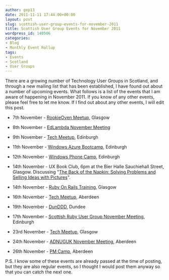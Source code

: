 ```yaml
---
author: gep13
date: 2011-11-11 17:44:00+00:00
layout: post
slug: scottish-user-group-events-for-november-2011
title: Scottish User Group Events for November 2011
wordpress_id: 140506
categories:
- Blog
- Monthly Event Rollup
tags:
- Events
- Scotland
- User Groups
---
```


There are a growing number of Technology User Groups in Scotland, and through a new mailing list that has been established, I have found out about a number of upcoming events. What follows is a list of the events that I am aware of happening in November 2011. If you know of any other events, please feel free to let me know. If I find out about any other events, I will edit this post.






  * 7th November - [RookieOven Meetup](http://rookieoven.com/meetup/), Glasgow


  * 8th November - [EdLambda November Meeting](http://www.edlambda.co.uk/coming-up/novembermeetup-08112011)


  * 9th November - [Tech Meetup](http://techmeetup.co.uk/), Edinburgh


  * 11th November - [Windows Azure Bootcamp](http://uktechdays.cloudapp.net/upcoming-events/windows-azure-bootcamp-(edinburgh).aspx), Edinburgh


  * 12th November - [Windows Phone Camp](http://uktechdays.cloudapp.net/upcoming-events/windows-phone-camp-(edinburgh).aspx), Edinburgh


  * 14th November - UX Book Club, 6pm at the Bier Halle Sauchiehall Street, Glasgow. Discussing "[The Back of the Napkin: Solving Problems and Selling Ideas with Pictures](http://www.google.com/url?sa=D&q=http://www.amazon.co.uk/Back-Napkin-Solving-Problems-Pictures/dp/1591843065/ref%3Ddp_ob_title_bk&usg=AFQjCNE7LadI00tXW9G210Orce2cMIFyNQ)".


  * 14th November - [Ruby On Rails Training](http://www.glasgowtechnet.com/events/39464772/?eventId=39464772&action=detail), Glasgow


  * 16th November - [Tech Meetup](http://techmeetup.co.uk/blog/2011/11/aberdeen_techmeetup_24/), Aberdeen


  * 19th November - [DunDDD](http://dundee.dddscotland.co.uk/), Dundee


  * 17th November - [Scottish Ruby User Group November Meeting](http://scotrug.org/2011/11/10/november-meeting.html), Edinburgh


  * 23rd November - [Tech Meetup](http://techmeetup.co.uk/), Glasgow


  * 24th November - [ADNUGUK November Meeting](http://adnuguk-nov2011.eventbrite.com), Aberdeen


  * 26th November - [PM Camp](http://pmcampaberdeen2011.eventbrite.co.uk/), Aberdeen


P.S. I know some of these events are already passed at the time of posting, but they are also regular events, so I thought I would post them anyway so that you can catch the next one.
